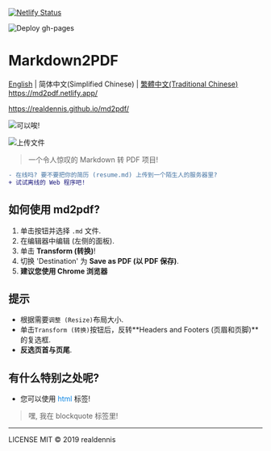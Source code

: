 [![Netlify Status](https://api.netlify.com/api/v1/badges/c4c9c07a-bd99-4382-8b19-4ae3abc8f104/deploy-status)](https://app.netlify.com/sites/md2pdf/deploys)

![Deploy gh-pages](https://github.com/realdennis/md2pdf/actions/workflows/deploy.yaml/badge.svg)

# Markdown2PDF 
[English](./README.md) | 简体中文(Simplified Chinese) | [繁體中文(Traditional Chinese)](./README_tc.md)  
https://md2pdf.netlify.app/

https://realdennis.github.io/md2pdf/


![可以唉!](https://media.giphy.com/media/MuAtuqUGnn2PKsXhs6/giphy.gif)

![上传文件](https://media.giphy.com/media/cZ1f4b46P3LGszuXuy/giphy.gif)

> 一个令人惊叹的 Markdown 转 PDF 项目!
```diff
- 在线吗? 要不要把你的简历 (resume.md) 上传到一个陌生人的服务器里?
+ 试试离线的 Web 程序吧!
```

## 如何使用 md2pdf?
1. 单击按钮并选择 `.md` 文件.
2. 在编辑器中编辑 (左侧的面板).
3. 单击 **Transform (转换)**!
4. 切换 'Destination' 为 **Save as PDF (以 PDF 保存)**.
5. **建议您使用 Chrome 浏览器**

## 提示
- 根据需要`调整 (Resize)`布局大小.
- 单击`Transform (转换)`按钮后，反转**Headers and Footers (页眉和页脚)**的复选框.
- **反选页首与页尾**.

## 有什么特别之处呢?
- 您可以使用 <span style="color:#0984e3">html</span> 标签!
<blockquote>嘿, 我在 blockquote 标签里!</blockquote>

---

LICENSE MIT © 2019 realdennis
